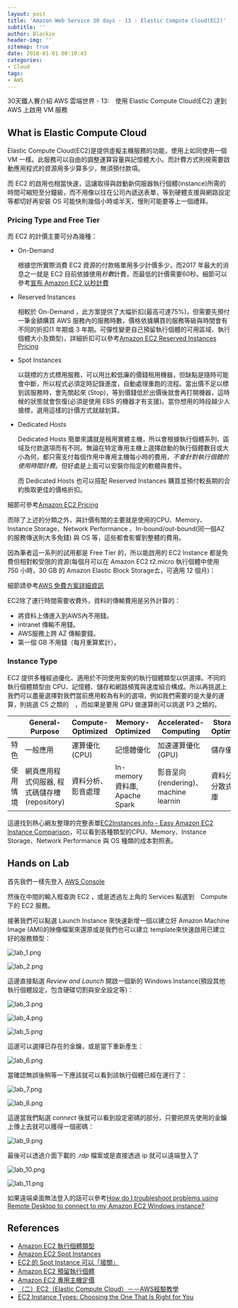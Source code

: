 ```yaml
---
layout: post
title: 'Amazon Web Service 30 days - 13 : Elastic Compute Cloud(EC2)'
subtitle: ''
author: Blackie
header-img: ''
sitemap: true
date: 2018-01-01 00:10:43
categories:
- Cloud
tags:
- AWS
---
```


30天鐵人賽介紹 AWS 雲端世界 - 13:　使用 Elastic Compute Cloud(EC2) 達到 AWS 上啟用 VM 服務

<!-- More -->
## What is Elastic Compute Cloud ##

Elastic Compute Cloud(EC2)是提供虛擬主機服務的功能，使用上如同使用一個 VM 一樣。此服務可以自由的調整運算容量與記憶體大小。而計費方式則視需要啟動應用程式的資源用多少算多少，無須預付款項。

而 EC2 的啟用也相當快速，這讓取得與啟動新伺服器執行個體(instance)所需的時間可縮短至分鐘級，而不用像以往在公司內遞送表單，等到硬體支援與網路設定等都切好再安裝 OS 可能快則幾個小時或半天，慢則可能要等上一個禮拜。

### Pricing Type and Free Tier ###

而 EC2 的計價主要可分為幾種：

- On-Demand

    根據您所實際消費 EC2 資源的付款帳單用多少計價多少，而2017 年最大的消息之一就是 EC2 目前依據使用*秒數*計費，而最低的計價需要60秒。細節可以參考[宣布 Amazon EC2 以秒計費](https://aws.amazon.com/tw/about-aws/whats-new/2017/10/announcing-amazon-ec2-per-second-billing/)

- Reserved Instances

    相較於 On-Demand ，此方案提供了大幅折扣(最高可達75%)，但需要先預付一筆金額購買 AWS 服務內的服務時數，價格依據購買的服務等級與時間會有不同的折扣(1 年期或 3 年期。可彈性變更自己預留執行個體的可用區域、執行個體大小及類型)，詳細折扣可以參考[Amazon EC2 Reserved Instances Pricing](https://aws.amazon.com/ec2/pricing/reserved-instances/pricing/)

- Spot Instances

    以競標的方式標用服務，可以用比較低廉的價錢租用機器，但缺點是隨時可能會中斷，所以程式必須定時記錄進度，自動處理重跑的流程。當出價不足以標到該服務時，會先關起來 (Stop)，等到價錢低於出價後就會再打開機器，這時候的狀態就會恢復(必須是使用 EBS 的機器才有支援)。當你想用的時段越少人搶標，選用這樣的計價方式就越划算。

- Dedicated Hosts

     Dedicated Hosts 簡單來講就是租用實體主機，所以會根據執行個體系列、區域及付款選項而有不同。無論在特定專用主機上選擇啟動的執行個體數目或大小為何，都只需支付每個作用中專用主機每小時的費用，*不會針對執行個體的使用時間計費*。但好處是上面可以安裝你指定的軟體與套件。

     而 Dedicated Hosts 也可以搭配 Reserved Instances 購買並預付較長期的合約換取更佳的價格折扣。

細節可參考[Amazon EC2 Pricing](https://aws.amazon.com/ec2/pricing/)

而除了上述的分類之外，與計價有關的主要就是使用的CPU、Memory、Instance Storage、Network Performance 、In-bound/out-bound(同一個AZ的服務傳送則大多免錢) 與 OS 等，這些都會影響到整體的費用。

因為筆者這一系列的試用都是 Free Tier 的，所以能啟用的 EC2 Instance 都是免費但相對較受限的資源(每個月可以在 Amazon EC2 t2.micro 執行個體中使用 750 小時，30 GB 的 Amazon Elastic Block Storageㄊ，可適用 12 個月)：

細節請參考[AWS 免費方案詳細資訊](https://aws.amazon.com/tw/free/)

EC2除了運行時間需要收費外，資料的傳輸費用是另外計算的：

- 將資料上傳進入到AWS內不用錢。
- intranet 傳輸不用錢。
- AWS服務上跨 AZ 傳輸要錢。
- 第一個 GB 不用錢（每月重算累計）。

### Instance Type ###

EC2 提供多種經過優化、適用於不同使用案例的執行個體類型以供選擇。不同的執行個體類型由 CPU、記憶體、儲存和網路頻寬與速度組合構成。所以再挑選上我們可以盡量選擇對我們當前應用較為有利的選項，例如我們需要的是大量的運算，則挑選 C5 之類的　，而如果是要用 GPU 做運算則可以挑選 P3 之類的。

|   | General- Purpose | Compute-Optimized | Memory-Optimized | Accelerated-Computing | Storage-Optimized |
|---|---|---|---|---|---|
| 特色 | 一般應用 | 運算優化(CPU) | 記憶體優化 | 加速運算優化(GPU) | 儲存優化 |
| 使用情境 | 網頁應用程式伺服器, 程式碼儲存槽(repository) | 資料分析、影音處理 | In-memory 資料庫, Apache Spark | 影音呈向(rendering)、machine learnin | 資料分析或分散式資料庫  |

這邊找到熱心網友整理的完整表單[EC2Instances.info - Easy Amazon EC2 Instance Comparison](https://www.ec2instances.info/)，可以看到各種類型的CPU、Memory、Instance Storage、Network Performance 與 OS 種類的成本對照表。

## Hands on Lab ##

首先我們一樣先登入 [AWS Console](https://console.aws.amazon.com/console/home)

然後在中間的輸入框查詢 EC2 ，或是透過左上角的 Services 點選到　Compute　下的 EC2 服務。

接著我們可以點選 Launch Instance 來快速新增一個以建立好 Amazon Machine Image (AMI)的映像檔案來還原或是我們也可以建立 template來快速啟用已建立好的服務類型：

![lab_1.png](lab_1.png)

![lab_2.png](lab_2.png)

這邊直接點選 *Review and Launch* 開啟一個新的 Windows Instance(預設其他執行個體設定，包含硬碟切割與安全設定等)：

![lab_3.png](lab_3.png)

![lab_4.png](lab_4.png)

![lab_5.png](lab_5.png)

這邊可以選擇已存在的金鑰，或是當下重新產生：

![lab_6.png](lab_6.png)

當確認無誤後稍等一下應該就可以看到該執行個體已經在運行了：

![lab_7.png](lab_7.png)

![lab_8.png](lab_8.png)

這邊當我們點選 *connect* 後就可以看到設定密碼的部分，只要把原先使用的金鑰上傳上去就可以獲得一個密碼：

![lab_9.png](lab_9.png)

最後可以透過介面下載的 *.rdp* 檔案或是直接透過 ip 就可以遠端登入了

![lab_10.png](lab_10.png)

![lab_11.png](lab_11.png)

如果遠端桌面無法登入的話可以參考[How do I troubleshoot problems using Remote Desktop to connect to my Amazon EC2 Windows instance?](https://aws.amazon.com/premiumsupport/knowledge-center/troubleshoot-remote-desktop-connection-ec2-windows/)

## References ##

- [Amazon EC2 執行個體類型](https://aws.amazon.com/tw/ec2/instance-types/)
- [Amazon EC2 Spot Instances](https://aws.amazon.com/ec2/spot/)
- [EC2 的 Spot Instance 可以「接關」](https://blog.gslin.org/archives/2017/09/20/7567/ec2-%E7%9A%84-spot-instance-%E5%8F%AF%E4%BB%A5%E3%80%8C%E6%8E%A5%E9%97%9C%E3%80%8D/)
- [Amazon EC2 預留執行個體](https://aws.amazon.com/tw/ec2/pricing/reserved-instances/)
- [Amazon EC2 專用主機定價](https://aws.amazon.com/tw/ec2/dedicated-hosts/pricing/)
- [（二）EC2（Elastic Compute Cloud）－－AWS經驗教學](http://akuma1.pixnet.net/blog/post/291725322-%EF%BC%88%E4%BA%8C%EF%BC%89ec2%EF%BC%88elastic-compute-cloud%EF%BC%89%EF%BC%8D%EF%BC%8Daws%E7%B6%93%E9%A9%97%E6%95%99%E5%AD%B8)
- [EC2 Instance Types: Choosing the One That Is Right for You](https://www.cloudberrylab.com/blog/ec2-instance-types/)